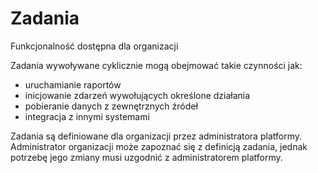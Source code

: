 # Zadania

<span class="badge bg-primary">Funkcjonalność dostępna dla organizacji</span>

Zadania wywoływane cyklicznie mogą obejmować takie czynności jak:
- uruchamianie raportów
- inicjowanie zdarzeń wywołujących określone działania
- pobieranie danych z zewnętrznych źródeł
- integracja z innymi systemami

Zadania są definiowane dla organizacji przez administratora platformy. Administrator organizacji może zapoznać się z definicją zadania, jednak potrzebę jego zmiany musi uzgodnić z administratorem platformy.
